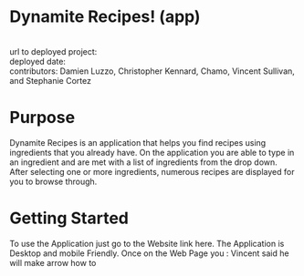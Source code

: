 # Dynamite Recipes! (app)
\
url to deployed project:\
deployed date:\
contributors: Damien Luzzo, Christopher Kennard, Chamo, Vincent Sullivan,
and Stephanie Cortez

# Purpose
Dynamite Recipes is an application that helps you find recipes using ingredients that you already have. On the application you are able to type in an ingredient and are met with a list of ingredients from the drop down. After selecting one or more ingredients, numerous recipes are displayed for you to browse through.

# Getting Started
To use the Application just go to the Website link here. The Application is Desktop and mobile Friendly. Once on the Web Page you : Vincent said he will make arrow how to 


